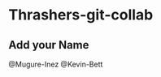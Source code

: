 <!-- feature, chore, refactor, bugfix -->
# Thrashers-git-collab

## Add your Name

@Mugure-Inez
@Kevin-Bett
